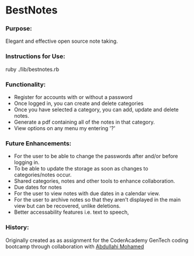 # BestNotes

### Purpose: 
Elegant and effective open source note taking.

### Instructions for Use:
ruby ./lib/bestnotes.rb

### Functionality:
- Register for accounts with or without a password
- Once logged in, you can create and delete categories
- Once you have selected a category, you can add, update and delete notes.
- Generate a pdf containing all of the notes in that category.
- View options on any menu my entering '?'

### Future Enhancements:
- For the user to be able to change the passwords after and/or before logging in.
- To be able to update the storage as soon as changes to categories/notes occur.
- Shared categories, notes and other tools to enhance collaboration.
- Due dates for notes
- For the user to view notes with due dates in a calendar view.
- For the user to archive notes so that they aren’t displayed in the main view but can be recovered, unlike deletions.
- Better accessability features i.e. text to speech,

### History:
Originally created as as assignment for the CoderAcademy GenTech coding bootcamp through collaboration with [Abdullahi Mohamed](https://github.com/absmohamed)
